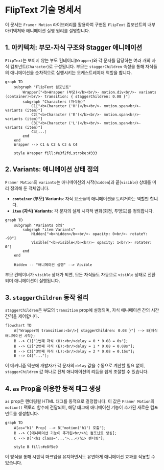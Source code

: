 # FlipText 기술 명세서

이 문서는 `Framer Motion` 라이브러리를 활용하여 구현된 `FlipText` 컴포넌트의 내부 아키텍처와 애니메이션 실행 원리를 설명합니다.

## 1. 아키텍처: 부모-자식 구조와 Stagger 애니메이션

`FlipText`는 보이지 않는 부모 컨테이너(`Wrapper`)와 각 문자를 담당하는 여러 개의 자식 컴포넌트(`Character`)로 구성됩니다. 부모는 `staggerChildren` 속성을 통해 자식들의 애니메이션을 순차적으로 실행시키는 오케스트레이터 역할을 합니다.

```mermaid
graph TD
    subgraph "FlipText 컴포넌트"
        Wrapper["<b>Wrapper (부모)</b><br/>- motion.div<br/>- variants (container)<br/>- transition: { staggerChildren: 0.08 }"]
        subgraph "Characters (자식들)"
            C1["<b>Character ('H')</b><br/>- motion.span<br/>- variants (item)"]
            C2["<b>Character ('E')</b><br/>- motion.span<br/>- variants (item)"]
            C3["<b>Character ('L')</b><br/>- motion.span<br/>- variants (item)"]
            C4[...]
        end
    end
    Wrapper --> C1 & C2 & C3 & C4

    style Wrapper fill:#e3f2fd,stroke:#333
```

## 2. Variants: 애니메이션 상태 정의

`Framer Motion`의 `variants`는 애니메이션의 시작(`hidden`)과 끝(`visible`) 상태를 미리 정의해 둔 객체입니다.

- **`container` (부모) Variants**: 자식 요소들의 애니메이션을 트리거하는 역할만 합니다.
- **`item` (자식) Variants**: 각 문자의 실제 시각적 변화(회전, 투명도)를 정의합니다.

```mermaid
graph TD
    subgraph "Variants 정의"
        subgraph "item Variants"
            Hidden["<b>hidden</b><br/>- opacity: 0<br/>- rotateY: -90"]
            Visible["<b>visible</b><br/>- opacity: 1<br/>- rotateY: 0"]
        end
    end

    Hidden -- "애니메이션 실행" --> Visible
```

부모 컨테이너가 `visible` 상태가 되면, 모든 자식들도 자동으로 `visible` 상태로 전환되며 애니메이션이 실행됩니다.

## 3. `staggerChildren` 동작 원리

`staggerChildren`은 부모의 `transition` prop에 설정되며, 자식 애니메이션 간의 시간 간격을 제어합니다.

```mermaid
flowchart TD
    A["Wrapper의 transition:<br/>{ staggerChildren: 0.08 }"] --> B{자식 애니메이션 시작};
    B --> C1["1번째 자식 (H):<br/>delay = 0 * 0.08 = 0s"];
    B --> C2["2번째 자식 (E):<br/>delay = 1 * 0.08 = 0.08s"];
    B --> C3["3번째 자식 (L):<br/>delay = 2 * 0.08 = 0.16s"];
    B --> C4["..."];
```

이 메커니즘 덕분에 개발자가 각 문자의 `delay` 값을 수동으로 계산할 필요 없이, `staggerChildren` 값 하나로 전체 애니메이션의 리듬을 쉽게 조절할 수 있습니다.

## 4. `as` Prop을 이용한 동적 태그 생성

`as` prop은 렌더링될 HTML 태그를 동적으로 결정합니다. 이 값은 `Framer Motion`의 `motion()` 팩토리 함수에 전달되어, 해당 태그에 애니메이션 기능이 추가된 새로운 컴포넌트를 생성합니다.

```mermaid
graph TD
    A[as="h1" Prop] --> B["motion('h1') 호출"];
    B --> C[애니메이션 기능이 추가된<br/>h1 컴포넌트 생성];
    C --> D["<h1 class='...'>...</h1> 렌더링"];

    style B fill:#e8f5e9
```

이 방식을 통해 시맨틱 마크업을 유지하면서도 유연하게 애니메이션 효과를 적용할 수 있습니다.
